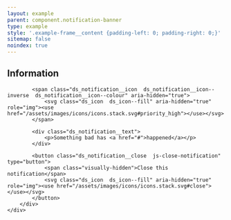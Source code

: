```yaml
---
layout: example
parent: component.notification-banner
type: example
style: '.example-frame__content {padding-left: 0; padding-right: 0;}'
sitemap: false
noindex: true
---
```


<div class="ds_notification  ds_reversed" data-module="ds-notification">
    <div class="ds_wrapper">
        <div class="ds_notification__content  ds_notification__content--has-close">
            <h2 class="visually-hidden">Information</h2>

            <span class="ds_notification__icon  ds_notification__icon--inverse  ds_notification__icon--colour" aria-hidden="true">
                <svg class="ds_icon  ds_icon--fill" aria-hidden="true" role="img"><use href="/assets/images/icons/icons.stack.svg#priority_high"></use></svg>
            </span>

            <div class="ds_notification__text">
                <p>Something bad has <a href="#">happened</a></p>
            </div>

            <button class="ds_notification__close  js-close-notification" type="button">
                <span class="visually-hidden">Close this notification</span>
                <svg class="ds_icon  ds_icon--fill" aria-hidden="true" role="img"><use href="/assets/images/icons/icons.stack.svg#close"></use></svg>
            </button>
        </div>
    </div>
</div>
